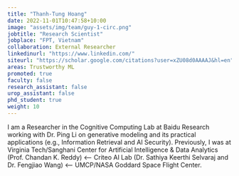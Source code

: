 ```yaml
---
title: "Thanh-Tung Hoang"
date: 2022-11-01T10:47:58+10:00
image: "assets/img/team/guy-1-circ.png"
jobtitle: "Research Scientist"
jobplace: "FPT, Vietnam"
collaboration: External Researcher
linkedinurl: "https://www.linkedin.com/"
siteurl: "https://scholar.google.com/citations?user=xZU08d0AAAAJ&hl=en"
areas: Trustworthy ML
promoted: true
faculty: false
research_assistant: false
urop_assistant: false
phd_student: true
weight: 10
---
```


I am a Researcher in the Cognitive Computing Lab at Baidu Research working with Dr. Ping Li on generative modeling and its practical applications (e.g., Information Retrieval and AI Security). Previously, I was at Virginia Tech/Sanghani Center for Artificial Intelligence & Data Analytics (Prof. Chandan K. Reddy) ⟵ Criteo AI Lab (Dr. Sathiya Keerthi Selvaraj and Dr. Fengjiao Wang) ⟵ UMCP/NASA Goddard Space Flight Center. 
